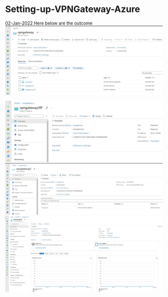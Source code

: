 # Setting-up-VPNGateway-Azure

02-Jan-2022 Here below are the outcome
<img src="images/resource group.jpg" alt="resource group">

<img src="images/gateway IP address.jpg" alt="gateway IP address">

<img src="images/virtual network.jpg" alt="virtual network.jpg">

<img src="images/virtual network gateway.jpg" alt="virtual network gateway">
